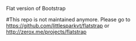 Flat version of Bootstrap

#This repo is not maintained anymore. 
Please go to <https://github.com/littlesparkvt/flatstrap> or <http://zerox.me/projects/flatstrap>